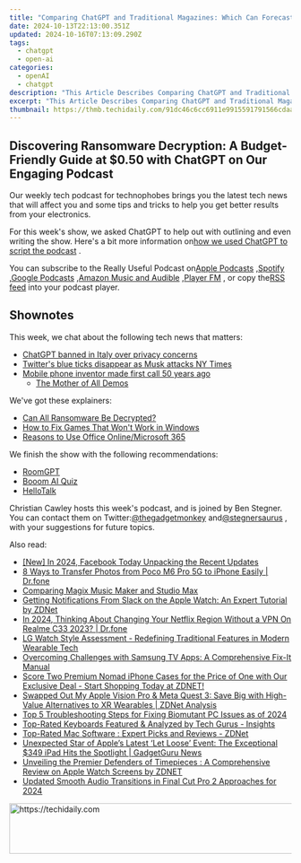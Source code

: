 ```yaml
---
title: "Comparing ChatGPT and Traditional Magazines: Which Can Forecast Your Destiny More Accurately?"
date: 2024-10-13T22:13:00.351Z
updated: 2024-10-16T07:13:09.290Z
tags:
  - chatgpt
  - open-ai
categories:
  - openAI
  - chatgpt
description: "This Article Describes Comparing ChatGPT and Traditional Magazines: Which Can Forecast Your Destiny More Accurately?"
excerpt: "This Article Describes Comparing ChatGPT and Traditional Magazines: Which Can Forecast Your Destiny More Accurately?"
thumbnail: https://thmb.techidaily.com/91dc46c6cc6911e9915591791566cdaadd16613fc33817ba0857c51273b662cd.JPG
---
```


## Discovering Ransomware Decryption: A Budget-Friendly Guide at $0.50 with ChatGPT on Our Engaging Podcast

 Our weekly tech podcast for technophobes brings you the latest tech news that will affect you and some tips and tricks to help you get better results from your electronics.

 For this week's show, we asked ChatGPT to help out with outlining and even writing the show. Here's a bit more information on[how we used ChatGPT to script the podcast](https://www.makeuseof.com/i-used-chatgpt-to-script-a-podcast-heres-what-happened/) .

 You can subscribe to the Really Useful Podcast on[Apple Podcasts](https://podcasts.apple.com/gb/podcast/the-really-useful-podcast/id1437847131?mt=2) ,[Spotify](https://open.spotify.com/show/283gDxLd6OTNEpRq6tN7ha) ,[Google Podcasts](https://www.google.com/podcasts?feed=aHR0cHM6Ly9hbmNob3IuZm0vcy8zMWJlNDcwL3BvZGNhc3QvcnNz) ,[Amazon Music and Audible](https://music.amazon.co.uk/podcasts/20ab73d4-5da2-46c7-a17f-dc6eb39bdb48/The-Really-Useful-Podcast) ,[Player FM](https://player.fm/series/the-really-useful-podcast-2491856) , or copy the[RSS feed](https://feeds.transistor.fm/the-really-useful-podcast) into your podcast player.

## Shownotes

This week, we chat about the following tech news that matters:

* [ChatGPT banned in Italy over privacy concerns](https://www.bbc.co.uk/news/technology-65139406)
* [Twitter's blue ticks disappear as Musk attacks NY Times](https://www.bbc.co.uk/news/technology-65156216)
* [Mobile phone inventor made first call 50 years ago](https://www.bbc.co.uk/news/technology-65112048)  
  * [The Mother of All Demos](https://www.youtube.com/watch?v=B6rKUf9DWRI)

We've got these explainers:

* [Can All Ransomware Be Decrypted?](https://www.makeuseof.com/can-all-ransomware-be-decrypted/)
* [How to Fix Games That Won't Work in Windows](https://www.makeuseof.com/fix-games-not-working-windows/)
* [Reasons to Use Office Online/Microsoft 365](https://www.makeuseof.com/tag/dont-pay-word-5-reasons-use-office-online/)

We finish the show with the following recommendations:

* [RoomGPT](http://https://www.roomgpt.io/)
* [Booom AI Quiz](https://booom.ai/)
* [HelloTalk](https://www.hellotalk.com/?lang=en)

 Christian Cawley hosts this week's podcast, and is joined by Ben Stegner. You can contact them on Twitter:[@thegadgetmonkey](https://twitter.com/thegadgetmonkey) and[@stegnersaurus](https://twitter.com/stegnersaurus) , with your suggestions for future topics.

<ins class="adsbygoogle"
     style="display:block"
     data-ad-format="autorelaxed"
     data-ad-client="ca-pub-7571918770474297"
     data-ad-slot="1223367746"></ins>

<ins class="adsbygoogle"
     style="display:block"
     data-ad-client="ca-pub-7571918770474297"
     data-ad-slot="8358498916"
     data-ad-format="auto"
     data-full-width-responsive="true"></ins>

<span class="atpl-alsoreadstyle">Also read:</span>
<div><ul>
<li><a href="https://facebook-video-recording.techidaily.com/new-in-2024-facebook-today-unpacking-the-recent-updates/"><u>[New] In 2024, Facebook Today Unpacking the Recent Updates</u></a></li>
<li><a href="https://blog-min.techidaily.com/8-ways-to-transfer-photos-from-poco-m6-pro-5g-to-iphone-easily-drfone-by-drfone-transfer-from-android-transfer-from-android/"><u>8 Ways to Transfer Photos from Poco M6 Pro 5G to iPhone Easily | Dr.fone</u></a></li>
<li><a href="https://extra-resources.techidaily.com/comparing-magix-music-maker-and-studio-max/"><u>Comparing Magix Music Maker and Studio Max</u></a></li>
<li><a href="https://tech-haven.techidaily.com/getting-notifications-from-slack-on-the-apple-watch-an-expert-tutorial-by-zdnet/"><u>Getting Notifications From Slack on the Apple Watch: An Expert Tutorial by ZDNet</u></a></li>
<li><a href="https://phone-solutions.techidaily.com/in-2024-thinking-about-changing-your-netflix-region-without-a-vpn-on-realme-c33-2023-drfone-by-drfone-virtual-android/"><u>In 2024, Thinking About Changing Your Netflix Region Without a VPN On Realme C33 2023? | Dr.fone</u></a></li>
<li><a href="https://buynow-info.techidaily.com/lg-watch-style-assessment-redefining-traditional-features-in-modern-wearable-tech/"><u>LG Watch Style Assessment - Redefining Traditional Features in Modern Wearable Tech</u></a></li>
<li><a href="https://techtrends.techidaily.com/overcoming-challenges-with-samsung-tv-apps-a-comprehensive-fix-it-manual/"><u>Overcoming Challenges with Samsung TV Apps: A Comprehensive Fix-It Manual</u></a></li>
<li><a href="https://tech-haven.techidaily.com/score-two-premium-nomad-iphone-cases-for-the-price-of-one-with-our-exclusive-deal-start-shopping-today-at-zdnet/"><u>Score Two Premium Nomad iPhone Cases for the Price of One with Our Exclusive Deal - Start Shopping Today at ZDNET!</u></a></li>
<li><a href="https://tech-haven.techidaily.com/swapped-out-my-apple-vision-pro-and-meta-quest-3-save-big-with-high-value-alternatives-to-xr-wearables-zdnet-analysis/"><u>Swapped Out My Apple Vision Pro & Meta Quest 3: Save Big with High-Value Alternatives to XR Wearables | ZDNet Analysis</u></a></li>
<li><a href="https://win-solutions.techidaily.com/top-5-troubleshooting-steps-for-fixing-biomutant-pc-issues-as-of-2024/"><u>Top 5 Troubleshooting Steps for Fixing Biomutant PC Issues as of 2024</u></a></li>
<li><a href="https://tech-haven.techidaily.com/top-rated-keyboards-featured-and-analyzed-by-tech-gurus-insights/"><u>Top-Rated Keyboards Featured & Analyzed by Tech Gurus - Insights</u></a></li>
<li><a href="https://tech-haven.techidaily.com/top-rated-mac-software-expert-picks-and-reviews-zdnet/"><u>Top-Rated Mac Software : Expert Picks and Reviews - ZDNet</u></a></li>
<li><a href="https://tech-haven.techidaily.com/unexpected-star-of-apples-latest-let-loose-event-the-exceptional-349-ipad-hits-the-spotlight-gadgetguru-news/"><u>Unexpected Star of Apple’s Latest ‘Let Loose’ Event: The Exceptional $349 iPad Hits the Spotlight | GadgetGuru News</u></a></li>
<li><a href="https://tech-haven.techidaily.com/unveiling-the-premier-defenders-of-timepieces-a-comprehensive-review-on-apple-watch-screens-by-zdnet/"><u>Unveiling the Premier Defenders of Timepieces : A Comprehensive Review on Apple Watch Screens by ZDNET</u></a></li>
<li><a href="https://smart-video-creator.techidaily.com/updated-smooth-audio-transitions-in-final-cut-pro-2-approaches-for-2024/"><u>Updated Smooth Audio Transitions in Final Cut Pro 2 Approaches for 2024</u></a></li>
</ul></div>

<!-- affiliate ads begin -->
<a href="https://aligracehair.sjv.io/c/5597632/2080347/19272" target="_top" id="2080347">
  <img src="//a.impactradius-go.com/display-ad/19272-2080347" border="0" alt="https://techidaily.com" width="728" height="90"/>
</a>
<img height="0" width="0" src="https://aligracehair.sjv.io/i/5597632/2080347/19272" style="position:absolute;visibility:hidden;" border="0" />
<!-- affiliate ads end -->


